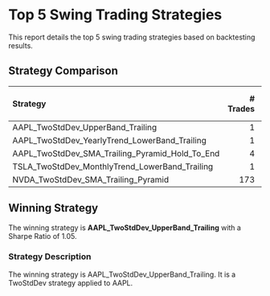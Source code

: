 
# Top 5 Swing Trading Strategies

This report details the top 5 swing trading strategies based on backtesting results.

## Strategy Comparison

| Strategy                                        |   # Trades |   Equity Final [$] |   Return [%] |   Win Rate [%] |   Best Trade [%] |   Worst Trade [%] |   Avg. Trade [%] |   Sharpe Ratio |
|:------------------------------------------------|-----------:|-------------------:|-------------:|---------------:|-----------------:|------------------:|-----------------:|---------------:|
| AAPL_TwoStdDev_UpperBand_Trailing               |          1 |        8.7566e+07  |      87466   |          100   |      8.7466e+06  |       8.7466e+06  |      8.7466e+06  |           1.05 |
| AAPL_TwoStdDev_YearlyTrend_LowerBand_Trailing   |          1 |        8.37131e+07 |      83613.1 |          100   |      8.36131e+06 |       8.36131e+06 |      8.36131e+06 |           0.99 |
| AAPL_TwoStdDev_SMA_Trailing_Pyramid_Hold_To_End |          4 |        5.08067e+07 |      50706.7 |           50   | 602595           |   -5629.8         | 171978           |           0.98 |
| TSLA_TwoStdDev_MonthlyTrend_LowerBand_Trailing  |          1 |        3.11036e+07 |      31003.6 |          100   |      3.10036e+06 |       3.10036e+06 |      3.10036e+06 |           0.98 |
| NVDA_TwoStdDev_SMA_Trailing_Pyramid             |        173 |   586778           |        486.8 |           47.4 |   5541.8         |   -1590.9         |    409.5         |           0.98 |

## Winning Strategy

The winning strategy is **AAPL_TwoStdDev_UpperBand_Trailing** with a Sharpe Ratio of 1.05.

### Strategy Description

The winning strategy is AAPL_TwoStdDev_UpperBand_Trailing. It is a TwoStdDev strategy applied to AAPL.

